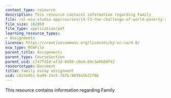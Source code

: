 ```yaml
---
content_type: resource
description: This resource contains information regarding Family
file: /ol-ocw-studio-app/courses/14-73-the-challenge-of-world-poverty-spring-2011/c823e95cba9915c576fb8039a5b21f86_MIT14_73S11_family.pdf
file_size: 162069
file_type: application/pdf
learning_resource_types:
- Assignments
license: https://creativecommons.org/licenses/by-nc-sa/4.0/
ocw_type: OCWFile
parent_title: Assignments
parent_type: CourseSection
parent_uid: cf47fd1d-af3d-0450-c8e4-80c3a0b8df42
resourcetype: Document
title: Family essay assignment
uid: c823e95c-ba99-15c5-76fb-8039a5b21f86
---
```

This resource contains information regarding Family